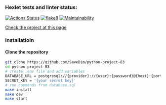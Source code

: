 ### Hexlet tests and linter status:
[![Actions Status](https://github.com/SaveDim/python-project-83/workflows/hexlet-check/badge.svg)](https://github.com/SaveDim/python-project-83/actions)
[![flake8](https://github.com/SaveDim/python-project-83/actions/workflows/flake8.yaml/badge.svg)](https://github.com/SaveDim/python-project-83/actions/workflows/flake8.yaml)
[![Maintainability](https://api.codeclimate.com/v1/badges/4e4850b216d3a211f5a2/maintainability)](https://codeclimate.com/github/SaveDim/python-project-83/maintainability)

[Check the project at this page](https://python-project-83-production-7eb8.up.railway.app/)

### Installatioin
#### Clone the repository
```bash
git clone https://github.com/SaveDim/python-project-83
cd python-project-83 
# create .env file and add variables
DATABASE_URL = postgresql://{provider}://{user}:{password}@{host}:{port}/{db}
SECRET_KEY = '{your secret key}'
# run commands from database.sql
make install
make dev
make start
```
